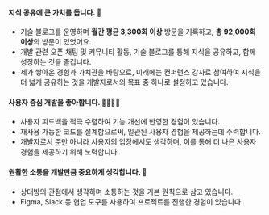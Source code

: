 #### 지식 공유에 큰 가치를 둡니다. 📖
- 기술 블로그를 운영하며 **월간 평균 3,300회 이상** 방문을 기록하고, **총 92,000회 이상**의 방문이 있었어요.
- 개발 관련 오픈 채팅 및 커뮤니티 활동, 기술 블로그를 통해 지식을 공유하고, 함께 성장하는 것을 즐깁니다.
- 제가 쌓아온 경험과 가치관을 바탕으로, 미래에는 컨퍼런스 강사로 참여하여 지식을 더 넓게 공유하는 것을 개발자로서의 목표 중 하나로 설정하고 있습니다.

#### 사용자 중심 개발을 좋아합니다. 👨‍👩‍👧‍👦
- 사용자 피드백을 적극 수렴하여 기능 개선에 반영한 경험이 있습니다.
- 재사용 가능한 코드를 설계함으로써, 일관된 사용자 경험을 제공하는데 주력합니다.
- 개발자로서 뿐만 아니라 사용자의 입장에서도 생각하며, 이를 통해 더 나은 사용자 경험을 제공하기 위해 노력합니다.

#### 원활한 소통을 개발만큼 중요하게 생각합니다. 🤗
- 상대방의 관점에서 생각하며 소통하는 것을 기본 원칙으로 삼고 있습니다.
- Figma, Slack 등 협업 도구를 사용하여 프로젝트를 진행한 경험이 있습니다.